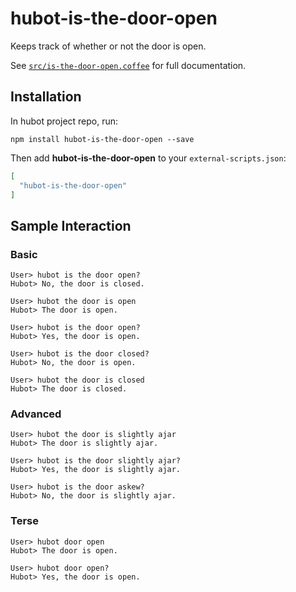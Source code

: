 # hubot-is-the-door-open

Keeps track of whether or not the door is open.

See [`src/is-the-door-open.coffee`](src/is-the-door-open.coffee) for full documentation.

## Installation

In hubot project repo, run:

`npm install hubot-is-the-door-open --save`

Then add **hubot-is-the-door-open** to your `external-scripts.json`:

```json
[
  "hubot-is-the-door-open"
]
```

## Sample Interaction

### Basic
```
User> hubot is the door open?
Hubot> No, the door is closed.

User> hubot the door is open
Hubot> The door is open.

User> hubot is the door open?
Hubot> Yes, the door is open.

User> hubot is the door closed?
Hubot> No, the door is open.

User> hubot the door is closed
Hubot> The door is closed.
```

### Advanced
```
User> hubot the door is slightly ajar
Hubot> The door is slightly ajar.

User> hubot is the door slightly ajar?
Hubot> Yes, the door is slightly ajar.

User> hubot is the door askew?
Hubot> No, the door is slightly ajar.
```

### Terse
```
User> hubot door open
Hubot> The door is open.

User> hubot door open?
Hubot> Yes, the door is open.
```

